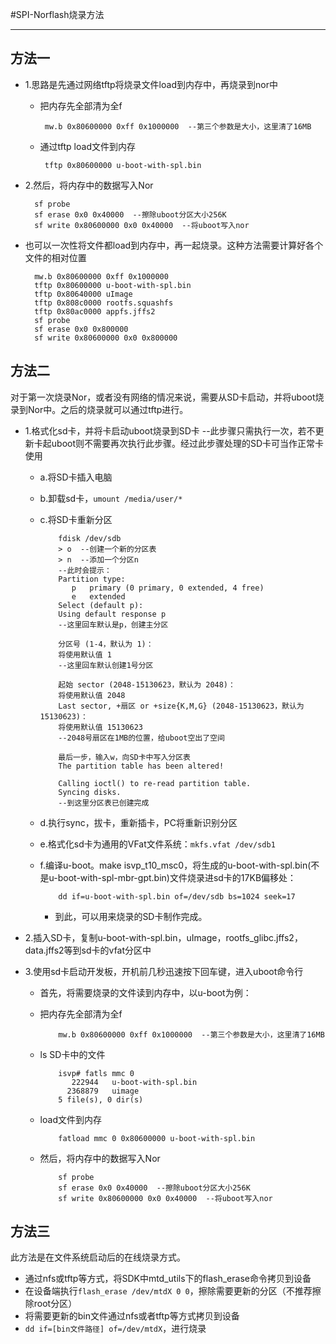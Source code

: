 #SPI-Norflash烧录方法

----------

## 方法一
* 1.思路是先通过网络tftp将烧录文件load到内存中，再烧录到nor中
     * 把内存先全部清为全f

            mw.b 0x80600000 0xff 0x1000000  --第三个参数是大小，这里清了16MB

     * 通过tftp load文件到内存

            tftp 0x80600000 u-boot-with-spl.bin

* 2.然后，将内存中的数据写入Nor

        sf probe
        sf erase 0x0 0x40000  --擦除uboot分区大小256K
        sf write 0x80600000 0x0 0x40000  --将uboot写入nor

* 也可以一次性将文件都load到内存中，再一起烧录。这种方法需要计算好各个文件的相对位置

        mw.b 0x80600000 0xff 0x1000000
        tftp 0x80600000 u-boot-with-spl.bin
        tftp 0x80640000 uImage
        tftp 0x808c0000 rootfs.squashfs
        tftp 0x80ac0000 appfs.jffs2
        sf probe
        sf erase 0x0 0x800000
        sf write 0x80600000 0x0 0x800000

## 方法二
对于第一次烧录Nor，或者没有网络的情况来说，需要从SD卡启动，并将uboot烧录到Nor中。之后的烧录就可以通过tftp进行。

* 1.格式化sd卡，并将卡启动uboot烧录到SD卡
--此步骤只需执行一次，若不更新卡起uboot则不需要再次执行此步骤。经过此步骤处理的SD卡可当作正常卡使用

  * a.将SD卡插入电脑
  * b.卸载sd卡，`umount /media/user/*`
  * c.将SD卡重新分区

            fdisk /dev/sdb
            > o	 --创建一个新的分区表
            > n	 --添加一个分区n
            --此时会提示：
            Partition type:
               p   primary (0 primary, 0 extended, 4 free)
               e   extended
            Select (default p):
            Using default response p
            --这里回车默认是p，创建主分区

            分区号 (1-4，默认为 1)：
            将使用默认值 1
            --这里回车默认创建1号分区

            起始 sector (2048-15130623，默认为 2048)：
            将使用默认值 2048
            Last sector, +扇区 or +size{K,M,G} (2048-15130623，默认为 15130623)：
            将使用默认值 15130623
            --2048号扇区在1MB的位置，给uboot空出了空间

            最后一步，输入w，向SD卡中写入分区表
            The partition table has been altered!

            Calling ioctl() to re-read partition table.
            Syncing disks.
            --到这里分区表已创建完成

  * d.执行sync，拔卡，重新插卡，PC将重新识别分区
  * e.格式化sd卡为通用的VFat文件系统：`mkfs.vfat /dev/sdb1`
  * f.编译u-boot。make isvp\_t10\_msc0，将生成的u-boot-with-spl.bin(不是u-boot-with-spl-mbr-gpt.bin)文件烧录进sd卡的17KB偏移处：

            dd if=u-boot-with-spl.bin of=/dev/sdb bs=1024 seek=17
    * 到此，可以用来烧录的SD卡制作完成。

* 2.插入SD卡，复制u-boot-with-spl.bin，uImage，rootfs\_glibc.jffs2，data.jffs2等到sd卡的vfat分区中

* 3.使用sd卡启动开发板，开机前几秒迅速按下回车键，进入uboot命令行
  * 首先，将需要烧录的文件读到内存中，以u-boot为例：
  * 把内存先全部清为全f

            mw.b 0x80600000 0xff 0x1000000  --第三个参数是大小，这里清了16MB

  * ls SD卡中的文件

            isvp# fatls mmc 0
               222944   u-boot-with-spl.bin
              2368879   uimage
            5 file(s), 0 dir(s)

  * load文件到内存

            fatload mmc 0 0x80600000 u-boot-with-spl.bin

  * 然后，将内存中的数据写入Nor

            sf probe
            sf erase 0x0 0x40000  --擦除uboot分区大小256K
            sf write 0x80600000 0x0 0x40000  --将uboot写入nor

## 方法三
此方法是在文件系统启动后的在线烧录方式。

* 通过nfs或tftp等方式，将SDK中mtd\_utils下的flash\_erase命令拷贝到设备
* 在设备端执行`flash_erase /dev/mtdX 0 0`，擦除需要更新的分区（不推荐擦除root分区）
* 将需要更新的bin文件通过nfs或者tftp等方式拷贝到设备
* `dd if=[bin文件路径] of=/dev/mtdX`，进行烧录